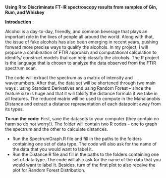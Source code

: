 **Using R to Discriminate FT-IR spectroscopy results from samples of Gin, Rum, and Whiskey**

**Introduction** :

Alcohol is a day-to-day, friendly, and common beverage that plays an important role in the lives of people all around the world. Along with that, the issue of fake alcohols has also been emerging in recent years, pushing forward more precise ways to qualify the alcohols. In my project, I will propose a combination of FTIR approach and computational calculation to identify/ construct models that can help classify the alcohols. The R project is the language that is chosen to analyze the data observed from the FTIR spectrum scan.

The code will extract the spectrum as a matrix of intensity and wavenumbers. After that, the data set will be shortened through two main ways : using Standard Derivatives and using Random Forest – since the feature size is huge and that it will falsify the distance formula if we take in all features. The reduced matrix will be used to compute in the Mahalanobis Distance and extract a distance representation of each datapoint away from its types.

**To run the code:** First, save the datasets to your computer (they contain no harm so do not worry!). The folder will contain two R codes – one to graph the spectrum and the other to calculate distances.

- Run the SpectrumGraph.R file and fill in the paths to the folders containing one set of data type. The code will also ask for the name of the data that you would want to label it.
- Run the Distance.R file and fill in the paths to the folders containing one set of data type. The code will also ask for the name of the data that you would want to label it. Besides, turn of the first plot to also receive the plot for Random Forest Distribution.
